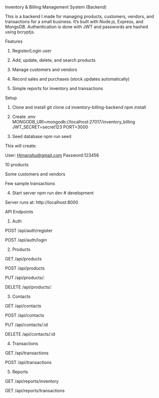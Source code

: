 Inventory & Billing Management System (Backend)

This is a backend I made for managing products, customers, vendors, and transactions for a small business.
It’s built with Node.js, Express, and MongoDB. Authentication is done with JWT and passwords are hashed using bcryptjs.

Features

1. Register/Login user

2. Add, update, delete, and search products

3. Manage customers and vendors

4. Record sales and purchases (stock updates automatically)

5. Simple reports for inventory and transactions

Setup
1. Clone and install
git clone <repo-link>
cd inventory-billing-backend
npm install

2. Create .env
MONGODB_URI=mongodb://localhost:27017/inventory_billing
JWT_SECRET=secret123
PORT=3000

3. Seed database
npm run seed


This will create:

User: Himanshu@gmail.com
Password:123456

10 products

Some customers and vendors

Few sample transactions

4. Start server
npm run dev   # development


Server runs at: http://localhost:8000

API Endpoints

1. Auth

POST /api/auth/register

POST /api/auth/login

2. Products

GET /api/products

POST /api/products

PUT /api/products/:

DELETE /api/products/:

3. Contacts

GET /api/contacts

POST /api/contacts

PUT /api/contacts/:id

DELETE /api/contacts/:id

4. Transactions

GET /api/transactions

POST /api/transactions

5. Reports

GET /api/reports/inventory

GET /api/reports/transactions